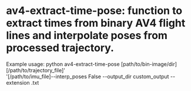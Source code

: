# av4-extract-time-pose: function to extract times from binary AV4 flight lines and interpolate poses from processed trajectory. 

Example usage: python av4-extract-time-pose [path/to/bin-image/dir] [/path/to/trajectory_file]'\
              '[/path/to/imu_file]--interp_poses False --output_dir custom_output --extension .txt

